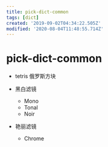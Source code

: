 ```yaml
---
title: pick-dict-common
tags: [dict]
created: '2019-09-02T04:34:22.505Z'
modified: '2020-08-04T11:48:55.714Z'
---
```


# pick-dict-common

- tetris 俄罗斯方块

- 黑白滤镜
  - Mono
  - Tonal
  - Noir
- 艳丽滤镜
  - Chrome
